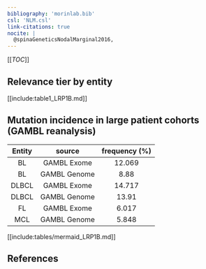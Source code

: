 ```yaml
---
bibliography: 'morinlab.bib'
csl: 'NLM.csl'
link-citations: true
nocite: |
  @spinaGeneticsNodalMarginal2016, 
---
```


[[_TOC_]]




## Relevance tier by entity

[[include:table1_LRP1B.md]]


## Mutation incidence in large patient cohorts (GAMBL reanalysis)

|Entity|source |frequency (%)|
|:------:|:----:|:----:|
|BL|GAMBL Exome |12.069 |
|BL|GAMBL Genome |8.88 |
|DLBCL|GAMBL Exome |14.717 |
|DLBCL|GAMBL Genome |13.91 |
|FL|GAMBL Exome |6.017 |
|MCL|GAMBL Genome |5.848 |


[[include:tables/mermaid_LRP1B.md]]

## References


